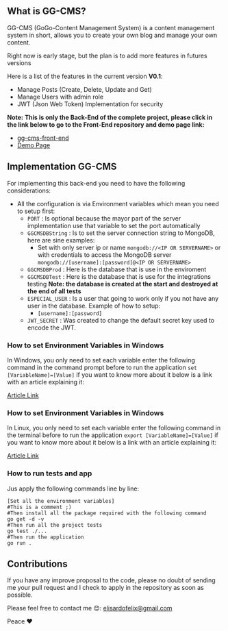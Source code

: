 ## What is GG-CMS?
GG-CMS (GoGo-Content Management System) is a content management system in short, allows you to create your own blog and manage your own content.

Right now is early stage, but the plan is to add more features in futures versions

Here is a list of the features in the current version **V0.1**:
* Manage Posts (Create, Delete, Update and Get)
* Manage Users with admin role
* JWT (Json Web Token) Implementation for security

**Note:**
**This is only the Back-End of the complete project, please click in the link below to go to the Front-End repository and demo page link:**

* [gg-cms-front-end](https://github.com/elisardofelix/gg-cms-front-end)
* [Demo Page](https://gg-cms-demo.devland.bid/)


## Implementation GG-CMS
For implementing this back-end you need to have the following considerations:
* All the configuration is via Environment variables which mean you need to setup first:
    * `PORT` : Is optional because the mayor part of the server implementation use that variable to set the port automatically
    * `GGCMSDBString` : Is to set the server connection string to MongoDB, here are sine examples:
        * Set with only server ip or name `mongodb://<IP OR SERVERNAME>` or with credentials to access the MongoDB server `mongodb://[username]:[password]@<IP OR SERVERNAME>`
    * `GGCMSDBProd` : Here is the database that is use in the enviroment
    * `GGCMSDBTest` : Here is the database that is use for the integrations testing **Note: the database is created at the start and destroyed at the end of all tests**
    * `ESPECIAL_USER` : Is a user that going to work only if you not have any user in the database. Example of how to setup:
        * `[username]:[password]`
    * `JWT_SECRET` : Was created to change the default secret key used to encode the JWT.

### How to set Environment Variables in Windows
In Windows, you only need to set each variable enter the following command in the command prompt before to run the application `set [VariableName]=[Value]` if you want to know more about it below is a link with an article explaining it:

[Article Link](https://ss64.com/nt/set.html)

### How to set Environment Variables in Windows
In Linux, you only need to set each variable enter the following command in the terminal before to run the application `export [VariableName]=[Value]` if you want to know more about it below is a link with an article explaining it:

[Article Link](https://www.cyberciti.biz/faq/set-environment-variable-linux/)

### How to run tests and app
Jus apply the following commands line by line:

```
[Set all the environment variables]
#This is a comment ;)
#Then install all the package required with the following command
go get -d -v
#Then run all the project tests
go test ./...
#Then run the application
go run .
```

## Contributions
If you have any improve proposal to the code, please no doubt of sending me your pull request and I check to apply in the repository as soon as possible.

Please feel free to contact  me 😊: [elisardofelix@gmail.com](mailto:elisardofelix@gmail.com)

Peace ❤

